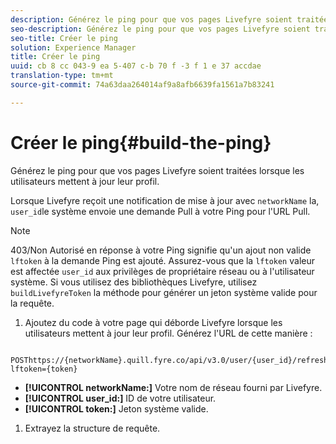 ```yaml
---
description: Générez le ping pour que vos pages Livefyre soient traitées lorsque les utilisateurs mettent à jour leur profil.
seo-description: Générez le ping pour que vos pages Livefyre soient traitées lorsque les utilisateurs mettent à jour leur profil.
seo-title: Créer le ping
solution: Experience Manager
title: Créer le ping
uuid: cb 8 cc 043-9 ea 5-407 c-b 70 f -3 f 1 e 37 accdae
translation-type: tm+mt
source-git-commit: 74a63daa264014af9a8afb6639fa1561a7b83241

---
```



# Créer le ping{#build-the-ping}

Générez le ping pour que vos pages Livefyre soient traitées lorsque les utilisateurs mettent à jour leur profil.

Lorsque Livefyre reçoit une notification de mise à jour avec `networkName` la, `user_id`le système envoie une demande Pull à votre Ping pour l&#39;URL Pull.

>[!NOTE]
>
>403/Non Autorisé en réponse à votre Ping signifie qu&#39;un ajout non valide `lftoken` à la demande Ping est ajouté. Assurez-vous que la `lftoken` valeur est affectée `user_id` aux privilèges de propriétaire réseau ou à l&#39;utilisateur système. Si vous utilisez des bibliothèques Livefyre, utilisez `buildLivefyreToken` la méthode pour générer un jeton système valide pour la requête.

1. Ajoutez du code à votre page qui déborde Livefyre lorsque les utilisateurs mettent à jour leur profil. Générez l&#39;URL de cette manière :

```
 POSThttps://{networkName}.quill.fyre.co/api/v3.0/user/{user_id}/refresh?lftoken={token}
```

* **[!UICONTROL networkName:]** Votre nom de réseau fourni par Livefyre.
* **[!UICONTROL user_id:]** ID de votre utilisateur.
* **[!UICONTROL token:]** Jeton système valide.

1. Extrayez la structure de requête.
